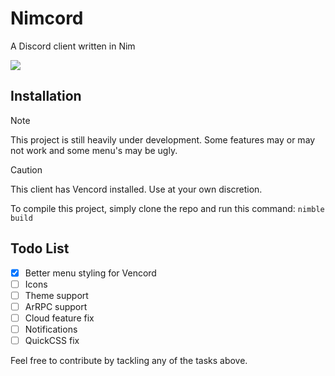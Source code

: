 # Nimcord

A Discord client written in Nim

![](https://github.com/xytrux/Nimcord/blob/main/assets/screenshots/Screenshot%202024-09-11%20203221.png?raw=true)

## Installation
> [!NOTE]  
> This project is still heavily under development. Some features may or may not work and some menu's may be ugly.

> [!CAUTION]
> This client has Vencord installed. Use at your own discretion.

To compile this project, simply clone the repo and run this command:
`nimble build`

## Todo List

- [x] Better menu styling for Vencord
- [ ] Icons
- [ ] Theme support
- [ ] ArRPC support
- [ ] Cloud feature fix
- [ ] Notifications
- [ ] QuickCSS fix

Feel free to contribute by tackling any of the tasks above.

